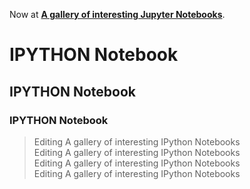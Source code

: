 Now at [**A gallery of interesting Jupyter Notebooks**](https://github.com/jupyter/jupyter/wiki/A-gallery-of-interesting-Jupyter-Notebooks).
# IPYTHON Notebook
## IPYTHON Notebook
### IPYTHON Notebook

>Editing A gallery of interesting IPython Notebooks  
>Editing A gallery of interesting IPython Notebooks  
>Editing A gallery of interesting IPython Notebooks  
Editing A gallery of interesting IPython Notebooks  